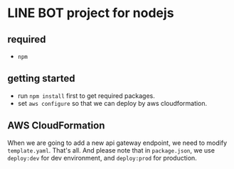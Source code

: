 # LINE BOT project for nodejs

## required

- `npm`

## getting started

- run `npm install` first to get required packages.
- set `aws configure` so that we can deploy by aws cloudformation.

## AWS CloudFormation

When we are going to add a new api gateway endpoint, we need to modify `template.yaml`. That's all.
And please note that in `package.json`, we use `deploy:dev` for dev environment, and `deploy:prod` for production.

